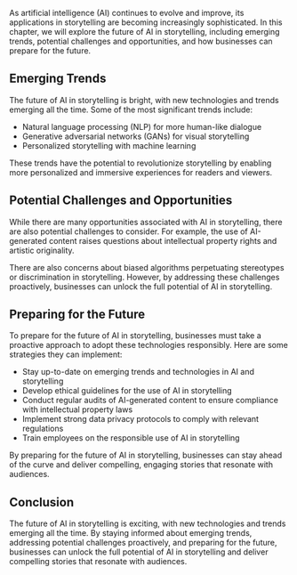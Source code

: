 
As artificial intelligence (AI) continues to evolve and improve, its applications in storytelling are becoming increasingly sophisticated. In this chapter, we will explore the future of AI in storytelling, including emerging trends, potential challenges and opportunities, and how businesses can prepare for the future.

Emerging Trends
---------------

The future of AI in storytelling is bright, with new technologies and trends emerging all the time. Some of the most significant trends include:

* Natural language processing (NLP) for more human-like dialogue
* Generative adversarial networks (GANs) for visual storytelling
* Personalized storytelling with machine learning

These trends have the potential to revolutionize storytelling by enabling more personalized and immersive experiences for readers and viewers.

Potential Challenges and Opportunities
--------------------------------------

While there are many opportunities associated with AI in storytelling, there are also potential challenges to consider. For example, the use of AI-generated content raises questions about intellectual property rights and artistic originality.

There are also concerns about biased algorithms perpetuating stereotypes or discrimination in storytelling. However, by addressing these challenges proactively, businesses can unlock the full potential of AI in storytelling.

Preparing for the Future
------------------------

To prepare for the future of AI in storytelling, businesses must take a proactive approach to adopt these technologies responsibly. Here are some strategies they can implement:

* Stay up-to-date on emerging trends and technologies in AI and storytelling
* Develop ethical guidelines for the use of AI in storytelling
* Conduct regular audits of AI-generated content to ensure compliance with intellectual property laws
* Implement strong data privacy protocols to comply with relevant regulations
* Train employees on the responsible use of AI in storytelling

By preparing for the future of AI in storytelling, businesses can stay ahead of the curve and deliver compelling, engaging stories that resonate with audiences.

Conclusion
----------

The future of AI in storytelling is exciting, with new technologies and trends emerging all the time. By staying informed about emerging trends, addressing potential challenges proactively, and preparing for the future, businesses can unlock the full potential of AI in storytelling and deliver compelling stories that resonate with audiences.
